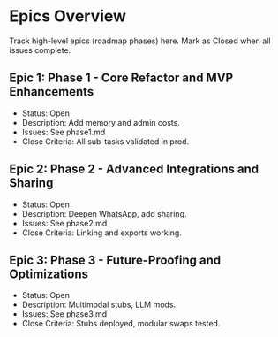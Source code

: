# Epics Overview

Track high-level epics (roadmap phases) here. Mark as Closed when all issues complete.

## Epic 1: Phase 1 - Core Refactor and MVP Enhancements
- Status: Open
- Description: Add memory and admin costs.
- Issues: See phase1.md
- Close Criteria: All sub-tasks validated in prod.

## Epic 2: Phase 2 - Advanced Integrations and Sharing
- Status: Open
- Description: Deepen WhatsApp, add sharing.
- Issues: See phase2.md
- Close Criteria: Linking and exports working.

## Epic 3: Phase 3 - Future-Proofing and Optimizations
- Status: Open
- Description: Multimodal stubs, LLM mods.
- Issues: See phase3.md
- Close Criteria: Stubs deployed, modular swaps tested.